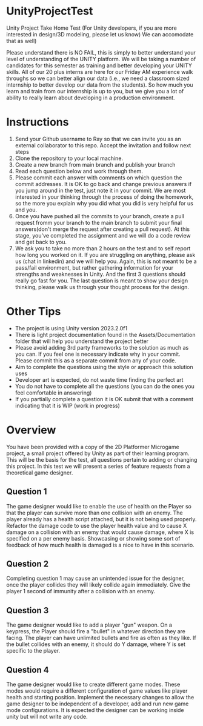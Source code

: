 # UnityProjectTest
Unity Project Take Home Test 
      (For Unity developers, if you are more interested in design/3D modeling, please let us know) We can accomodate that as well)

Please understand there is NO FAIL, this is simply to better understand your level of understanding of the UNITY platform. We will be taking a number of candidates for this semester as training and better developing your UNITY skills. All of our 20 plus interns are here for our Friday AM experience walk throughs so we can better align our data (i.e., we need a classroom sized internship to better develop our data from the students). So how much you learn and train from our internship is up to you, but we give you a lot of ability to really learn about developing in a production environment.

# Instructions
1. Send your Github username to Ray so that we can invite you as an external collaborator to this repo. Accept the invitation and follow next steps
2. Clone the repository to your local machine.
3. Create a new branch from main branch and publish your branch
4. Read each question below and work through them.
5. Please commit each answer with comments on which question the commit addresses.  It is OK to go back and change previous answers if you jump around in the test, just note it in your commit. We are most interested in your thinking through the process of doing the homework, so the more you explain why you did what you did is very helpful for us and you.
6. Once you have pushed all the commits to your branch, create a pull request fromm your branch to the main branch to submit your final answers(don't merge the request after creating a pull request). At this stage, you've completed the assignment and we will do a code review and get back to you. 
7. We ask you to take no more than 2 hours on the test and to self report how long you worked on it. If you are struggling on anything, please ask us (chat in linkedin) and we will help you. Again, this is not meant to be a pass/fail environment, but rather gathering information for your strengths and weaknesses in Unity. And the first 3 questions should really go fast for you. The last question is meant to show your design thinking, please walk us through your thought process for the design.

# Other Tips
- The project is using Unity version 2023.2.0f1
- There is light project documentation found in the Assets/Documentation folder that will help you understand the project better
- Please avoid adding 3rd party frameworks to the solution as much as you can.  If you feel one is necessary indicate why in your commit.  Please commit this as a separate commit from any of your code.
- Aim to complete the questions using the style or approach this solution uses
- Developer art is expected, do not waste time finding the perfect art
- You do not have to complete all the questions (you can do the ones you feel comfortable in answering)
- If you partially complete a question it is OK submit that with a comment indicating that it is WIP (work in progress)


# Overview
You have been provided with a copy of the 2D Platformer Microgame project, a small project offered by Unity as part of their learning program.  This will be the basis for the test, all questions pertain to adding or changing this project.  In this test we will present a series of feature requests from a theoretical game designer.


## Question 1
The game designer would like to enable the use of health on the Player so that the player can survive more than one collision with an enemy.  The player already has a health script attached, but it is not being used properly.  Refactor the damage code to use the player health value and to cause X damage on a collision with an enemy that would cause damage, where X is specified on a per enemy basis. Showcasing or showing some sort of feedback of how much health is damaged is a nice to have in this scenario.

## Question 2
Completing question 1 may cause an unintended issue for the designer, once the player collides they will likely collide again immediately.  Give the player 1 second of immunity after a collision with an enemy.

## Question 3
The game designer would like to add a player "gun" weapon.  On a keypress, the Player should fire a "bullet" in whatever direction they are facing.  The player can have unlimited bullets and fire as often as they like.  If the bullet collides with an enemy, it should do Y damage, where Y is set specific to the player.

## Question 4
The game designer would like to create different game modes.  These modes would require a different configuration of game values like player health and starting position.  Implement the necessary changes to allow the game designer to be independent of a developer, add and run new game mode configurations.  It is expected the designer can be working inside unity but will not write any code.


